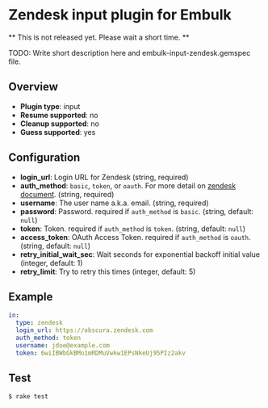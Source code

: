 # Zendesk input plugin for Embulk

** This is not released yet. Please wait a short time. **

TODO: Write short description here and embulk-input-zendesk.gemspec file.

## Overview

* **Plugin type**: input
* **Resume supported**: no
* **Cleanup supported**: no
* **Guess supported**: yes

## Configuration

- **login_url**: Login URL for Zendesk (string, required)
- **auth_method**: `basic`, `token`, or `oauth`. For more detail on [zendesk document](https://developer.zendesk.com/rest_api/docs/core/introduction#security-and-authentication). (string, required)
- **username**: The user name a.k.a. email. (string, required)
- **password**: Password. required if `auth_method` is `basic`. (string, default: `null`)
- **token**: Token. required if `auth_method` is `token`. (string, default: `null`)
- **access_token**: OAuth Access Token. required if `auth_method` is `oauth`. (string, default: `null`)
- **retry_initial_wait_sec**: Wait seconds for exponential backoff initial value (integer, default: 1)
- **retry_limit**: Try to retry this times (integer, default: 5)

## Example

```yaml
in:
  type: zendesk
  login_url: https://obscura.zendesk.com
  auth_method: token
  username: jdoe@example.com
  token: 6wiIBWbGkBMo1mRDMuVwkw1EPsNkeUj95PIz2akv
```


## Test

```
$ rake test
```

